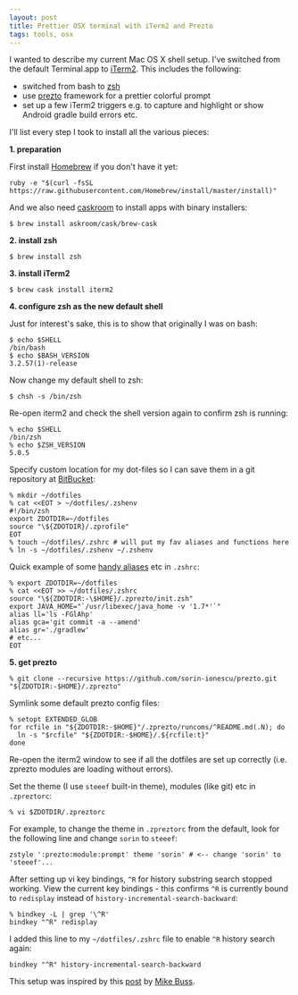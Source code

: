 ```yaml
---
layout: post
title: Prettier OSX terminal with iTerm2 and Prezto
tags: tools, osx
---
```


I wanted to describe my current Mac OS X shell setup. I've switched from the default Terminal.app to [iTerm2][iterm]. This includes the following:

* switched from bash to [zsh][zsh]
* use [prezto][prezto] framework for a prettier colorful prompt
* set up a few iTerm2 triggers e.g. to capture and highlight or show Android gradle build errors etc.

I'll list every step I took to install all the various pieces:

**1. preparation**

First install [Homebrew][brew] if you don't have it yet:

    ruby -e "$(curl -fsSL https://raw.githubusercontent.com/Homebrew/install/master/install)"

And we also need [caskroom][cask] to install apps with binary installers:

	$ brew install askroom/cask/brew-cask

**2. install zsh**

	$ brew install zsh

**3. install iTerm2**

    $ brew cask install iterm2

**4. configure zsh as the new default shell**

Just for interest's sake, this is to show that originally I was on bash:

	$ echo $SHELL
	/bin/bash
	$ echo $BASH_VERSION
	3.2.57(1)-release

Now change my default shell to zsh:

	$ chsh -s /bin/zsh

Re-open iterm2 and check the shell version again to confirm zsh is running:

	% echo $SHELL
	/bin/zsh
	% echo $ZSH_VERSION
	5.0.5

Specify custom location for my dot-files so I can save them in a git repository at [BitBucket](http://bitbucket.org):

	% mkdir ~/dotfiles
	% cat <<EOT > ~/dotfiles/.zshenv
	#!/bin/zsh
	export ZDOTDIR=~/dotfiles
	source "\${ZDOTDIR}/.zprofile"
	EOT
	% touch ~/dotfiles/.zshrc # will put my fav aliases and functions here
	% ln -s ~/dotfiles/.zshenv ~/.zshenv

Quick example of some [handy aliases][profile] etc in `.zshrc`:

	% export ZDOTDIR=~/dotfiles
	% cat <<EOT >> ~/dotfiles/.zshrc
	source "\${ZDOTDIR:-\$HOME}/.zprezto/init.zsh"
	export JAVA_HOME="`/usr/libexec/java_home -v '1.7*'`"
	alias ll='ls -FGlAhp'
	alias gca='git commit -a --amend'
	alias gr='./gradlew'
	# etc...
	EOT

**5. get prezto**

	% git clone --recursive https://github.com/sorin-ionescu/prezto.git "${ZDOTDIR:-$HOME}/.zprezto"

Symlink some default prezto config files:

	% setopt EXTENDED_GLOB
	for rcfile in "${ZDOTDIR:-$HOME}"/.zprezto/runcoms/^README.md(.N); do
	  ln -s "$rcfile" "${ZDOTDIR:-$HOME}/.${rcfile:t}"
	done

Re-open the iterm2 window to see if all the dotfiles are set up correctly (i.e. zprezto modules are loading without errors).

Set the theme (I use `steeef` built-in theme), modules (like git) etc in `.zpreztorc`:

	% vi $ZDOTDIR/.zpreztorc

For example, to change the theme in `.zpreztorc` from the default, look for the following line and change `sorin` to `steeef`:

	zstyle ':prezto:module:prompt' theme 'sorin' # <-- change 'sorin' to 'steeef'...

After setting up vi key bindings, `^R` for history substring search stopped working. View the current key bindings - this confirms `^R` is currently bound to `redisplay` instead of `history-incremental-search-backward`:

	% bindkey -L | grep '\^R'
	bindkey "^R" redisplay

I added this line to my `~/dotfiles/.zshrc` file to enable `^R` history search again:

	bindkey "^R" history-incremental-search-backward

This setup was inspired by this [post](http://mikebuss.com/2014/02/02/a-beautiful-productive-terminal-experience/) by [Mike Buss](https://twitter.com/michaeltbuss).

[brew]: http://brew.sh
[cask]: http://caskroom.io
[iterm]: https://github.com/gnachman/iTerm2/
[prezto]: https://github.com/sorin-ionescu/prezto
[profile]: https://gist.github.com/natelandau/10654137
[zsh]: http://www.zsh.org
